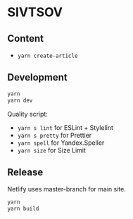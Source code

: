 # SIVTSOV 

## Content

- `yarn create-article`

## Development

```sh
yarn
yarn dev
```

Quality script:

- `yarn s lint` for ESLint + Stylelint
- `yarn s pretty` for Prettier
- `yarn spell` for Yandex.Speller
- `yarn size` for Size Limit

## Release

Netlify uses master-branch for main site.

```sh
yarn
yarn build
```
